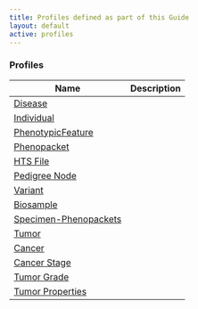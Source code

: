 ```yaml
---
title: Profiles defined as part of this Guide
layout: default
active: profiles
---
```


<!-- { :.no_toc } -->

### Profiles

<table>
<thead>
<tr>
<th>Name</th>
<th>Description</th>
</tr>
</thead>
<tbody>
<tr>
<td><a href="StructureDefinition-Disease.html">Disease</a></td>
<td></td>
</tr>
<tr>
<td><a href="StructureDefinition-Individual.html">Individual</a></td>
<td></td>
</tr>
<tr>
<td><a href="StructureDefinition-PhenotypicFeature.html">PhenotypicFeature</a></td>
<td></td>
</tr>
<tr>
<td><a href="StructureDefinition-Phenopacket.html">Phenopacket</a></td>
<td></td>
</tr>
<tr>
<td><a href="StructureDefinition-HtsFile.html">HTS File</a></td>
<td></td>
</tr>
<tr>
<td><a href="StructureDefinition-PedigreeNode.html">Pedigree Node</a></td>
<td></td>
</tr>
<tr>
<td><a href="StructureDefinition-Variant.html">Variant</a></td>
<td></td>
</tr>
<tr>
<td><a href="StructureDefinition-Biosample.html">Biosample</a></td>
<td></td>
</tr>
<tr>
<td><a href="StructureDefinition-Specimen-Phenopackets.html">Specimen-Phenopackets</a></td>
<td></td>
</tr>
<tr>
<td><a href="StructureDefinition-Tumor.html">Tumor</a></td>
<td></td>
</tr>
<tr>
<td><a href="StructureDefinition-Cancer.html">Cancer</a></td>
<td></td>
</tr>
<tr>
<td><a href="StructureDefinition-CancerStage.html">Cancer Stage</a></td>
<td></td>
</tr>
<tr>
<td><a href="StructureDefinition-TumorGrade.html">Tumor Grade</a></td>
<td></td>
</tr>
<tr>
<td><a href="StructureDefinition-TumorProperties.html">Tumor Properties</a></td>
<td></td>
</tr>
</tbody>
</table>
